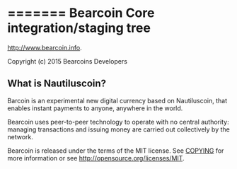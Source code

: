 =======
Bearcoin Core integration/staging tree
=====================================

http://www.bearcoin.info.

Copyright (c) 2015 Bearcoins Developers

What is Nautiluscoin?
----------------

Barcoin is an experimental new digital currency based on Nautiluscoin, 
that enables instant payments to anyone, anywhere in the world. 

Bearcoin uses peer-to-peer technology to operate
with no central authority: managing transactions and issuing money are carried
out collectively by the network. 


Bearcoin is released under the terms of the MIT license. See [COPYING](COPYING) for more
information or see http://opensource.org/licenses/MIT.

